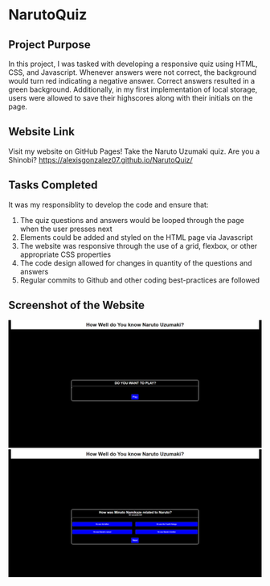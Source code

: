 # NarutoQuiz

## Project Purpose

In this project, I was tasked with developing a responsive quiz using HTML, CSS, and Javascript. Whenever answers were not correct, the background would turn red indicating a negative answer. Correct answers resulted in a green background. Additionally, in my first implementation of local storage, users were allowed to save their highscores along with their initials on the page.

## Website Link
Visit my website on GitHub Pages! Take the Naruto Uzumaki quiz. Are you a Shinobi?
https://alexisgonzalez07.github.io/NarutoQuiz/

## Tasks Completed

It was my responsiblity to develop the code and ensure that: 
1. The quiz questions and answers would be looped through the page when the user presses next
2. Elements could be added and styled on the HTML page via Javascript
3. The website was responsive through the use of a grid, flexbox, or other appropriate CSS properties
4. The code design allowed for changes in quantity of the questions and answers
5. Regular commits to Github and other coding best-practices are followed

## Screenshot of the Website
![Website Screenshot](/images/LoadingScreen.png)
![Website Screenshot](/images/QuizTimed.png)

